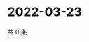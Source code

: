 # 2022-03-23

共 0 条

<!-- BEGIN WEIBO -->
<!-- 最后更新时间 Wed Mar 23 2022 18:01:28 GMT+0800 (China Standard Time) -->

<!-- END WEIBO -->
